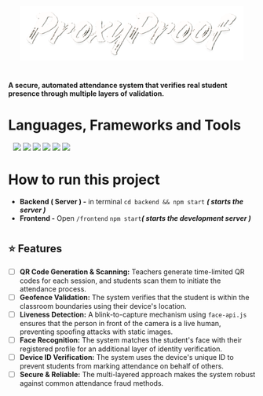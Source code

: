 <!-- # **Proxyproof (1.0)** <img src="./frontend/src/assets/img/logo_white.png" height="110" alvign="left"/> -->
 <!-- **A secure, automated attendance system that verifies real student presence through multiple layers of validation.** -->

<p align="center">
    <div align="center">
        <img src="./frontend/src/assets/img/logo_white.png" height="110"/><br>
        <h1></h1>
        <!-- <h1>Proxyproof (v1.0)</h1> -->
    </div>
</p>

#### **A secure, automated attendance system that verifies real student presence through multiple layers of validation.**

# **Languages, Frameworks and Tools**

<div align="left" style="margin: 10px;">
<img src="https://cdn.jsdelivr.net/gh/devicons/devicon@latest/icons/react/react-original.svg" height="75"/>
<img src="https://cdn.jsdelivr.net/gh/devicons/devicon@latest/icons/javascript/javascript-original.svg" height="75"/>
<img src="https://devicon-website.vercel.app/api/nodejs/original.svg" height="75"/>
<img src="https://cdn.jsdelivr.net/gh/devicons/devicon@latest/icons/express/express-original.svg" height="75"/>
<img src="https://cdn.jsdelivr.net/gh/devicons/devicon@latest/icons/sqlite/sqlite-original.svg" height="75"/>
<img src="https://cdn.jsdelivr.net/gh/devicons/devicon@latest/icons/npm/npm-original-wordmark.svg" height="75"/>
</div>

# How to run this project

- **Backend ( Server ) -** in terminal `cd backend && npm start` **_( starts the server )_**
- **Frontend -** Open `/frontend` `npm start`**_( starts the development server )_**

#

## ⭐ Features

- [ ] **QR Code Generation & Scanning:** Teachers generate time-limited QR codes for each session, and students scan them to initiate the attendance process.
- [ ] **Geofence Validation:** The system verifies that the student is within the classroom boundaries using their device's location.
- [ ] **Liveness Detection:** A blink-to-capture mechanism using `face-api.js` ensures that the person in front of the camera is a live human, preventing spoofing attacks with static images.
- [ ] **Face Recognition:** The system matches the student's face with their registered profile for an additional layer of identity verification.
- [ ] **Device ID Verification:** The system uses the device's unique ID to prevent students from marking attendance on behalf of others.
- [ ] **Secure & Reliable:** The multi-layered approach makes the system robust against common attendance fraud methods.
